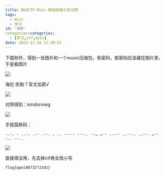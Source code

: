 ```yaml
---
title: BUUCTF-Misc-假如给我三天光明
tags:
  - misc
  - 学习
id: '349'
categories:categories:
  - [学习,ctf,misc]
date: 2022-11-18 21:30:51
---
```


下载附件，得到一张图片和一个music压缩包，有密码，那密码应该藏在图片里，于是看图片

![](https://pic.niaoluo.top/%E7%BD%91%E7%AB%99%E8%B0%83%E7%94%A8/misc%E9%9C%80%E8%A6%81/pic.jpg)

海伦·凯勒？盲文加密√

![](https://pic.niaoluo.top/%E7%BD%91%E7%AB%99%E8%B0%83%E7%94%A8/misc%E9%9C%80%E8%A6%81/v2-18124e988d75cd23bbabb4e404d01a53_b.png)

对照得到：kmdonowg

![](https://pic.niaoluo.top/%E7%BD%91%E7%AB%99%E8%B0%83%E7%94%A8/misc%E9%9C%80%E8%A6%81/%E5%B1%8F%E5%B9%95%E6%88%AA%E5%9B%BE%202022-11-18%20211425.jpg)

手搓莫斯码：

```
-.-. - ..-. .-- .--. . .. ----- ---.. --… …-- ..--- ..--.. ..--- …-- -.. --..
```

![](https://pic.niaoluo.top/%E7%BD%91%E7%AB%99%E8%B0%83%E7%94%A8/misc%E9%9C%80%E8%A6%81/%E5%B1%8F%E5%B9%95%E6%88%AA%E5%9B%BE%202022-11-18%20211714.jpg)

直接填没用，先去掉ctf再全改小写

```
flag{wpei08732?23dz}
```